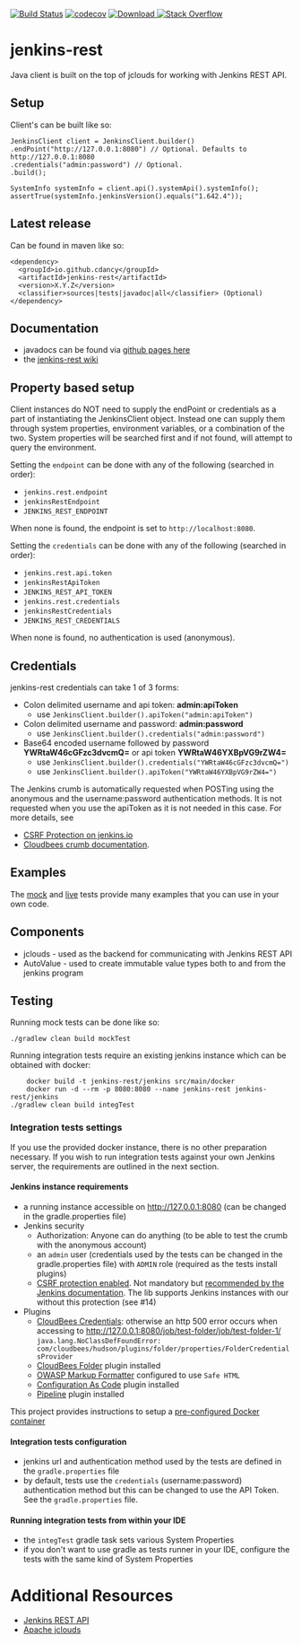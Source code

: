 
[![Build Status](https://travis-ci.org/cdancy/jenkins-rest.svg?branch=master)](https://travis-ci.org/cdancy/jenkins-rest)
[![codecov](https://codecov.io/gh/cdancy/jenkins-rest/branch/master/graph/badge.svg)](https://codecov.io/gh/cdancy/jenkins-rest)
[![Download](https://api.bintray.com/packages/cdancy/java-libraries/jenkins-rest/images/download.svg) ](https://bintray.com/cdancy/java-libraries/jenkins-rest/_latestVersion)
[![Stack Overflow](https://img.shields.io/badge/stack%20overflow-jenkins&#8211;rest-4183C4.svg)](https://stackoverflow.com/questions/tagged/jenkins+rest)

# jenkins-rest

Java client is built on the top of jclouds for working with Jenkins REST API.

## Setup

Client's can be built like so:
```
JenkinsClient client = JenkinsClient.builder()
.endPoint("http://127.0.0.1:8080") // Optional. Defaults to http://127.0.0.1:8080
.credentials("admin:password") // Optional.
.build();

SystemInfo systemInfo = client.api().systemApi().systemInfo();
assertTrue(systemInfo.jenkinsVersion().equals("1.642.4"));
```
      
## Latest release

Can be found in maven like so:
```
<dependency>
  <groupId>io.github.cdancy</groupId>
  <artifactId>jenkins-rest</artifactId>
  <version>X.Y.Z</version>
  <classifier>sources|tests|javadoc|all</classifier> (Optional)
</dependency>
```

## Documentation

* javadocs can be found via [github pages here](http://cdancy.github.io/jenkins-rest/docs/javadoc/)
* the [jenkins-rest wiki](https://github.com/cdancy/jenkins-rest/wiki)

## Property based setup

Client instances do NOT need to supply the endPoint or credentials as a part of instantiating the JenkinsClient object. 
Instead one can supply them through system properties, environment variables, or a combination 
of the two. System properties will be searched first and if not found, will attempt to 
query the environment.

Setting the `endpoint` can be done with any of the following (searched in order):

- `jenkins.rest.endpoint`
- `jenkinsRestEndpoint`
- `JENKINS_REST_ENDPOINT`

When none is found, the endpoint is set to `http://localhost:8080`.

Setting the `credentials` can be done with any of the following (searched in order):

- `jenkins.rest.api.token`
- `jenkinsRestApiToken`
- `JENKINS_REST_API_TOKEN`
- `jenkins.rest.credentials`
- `jenkinsRestCredentials`
- `JENKINS_REST_CREDENTIALS`

When none is found, no authentication is used (anonymous).

## Credentials

jenkins-rest credentials can take 1 of 3 forms:

- Colon delimited username and api token: __admin:apiToken__
  - use `JenkinsClient.builder().apiToken("admin:apiToken")`
- Colon delimited username and password: __admin:password__
  - use `JenkinsClient.builder().credentials("admin:password")`
- Base64 encoded username followed by password __YWRtaW46cGFzc3dvcmQ=__ or api token __YWRtaW46YXBpVG9rZW4=__
  - use `JenkinsClient.builder().credentials("YWRtaW46cGFzc3dvcmQ=")`
  - use `JenkinsClient.builder().apiToken("YWRtaW46YXBpVG9rZW4=")`

The Jenkins crumb is automatically requested when POSTing using the anonymous and the username:password authentication methods.
It is not requested when you use the apiToken as it is not needed in this case.
For more details, see

* [CSRF Protection on jenkins.io](https://www.jenkins.io/doc/book/security/csrf-protection/)
* [Cloudbees crumb documentation](https://support.cloudbees.com/hc/en-us/articles/219257077-CSRF-Protection-Explained).

## Examples

The [mock](https://github.com/cdancy/jenkins-rest/tree/master/src/test/java/com/cdancy/jenkins/rest/features) and [live](https://github.com/cdancy/jenkins-rest/tree/master/src/test/java/com/cdancy/jenkins/rest/features) tests provide many examples
that you can use in your own code.

## Components

- jclouds \- used as the backend for communicating with Jenkins REST API
- AutoValue \- used to create immutable value types both to and from the jenkins program
    
## Testing

Running mock tests can be done like so:

	./gradlew clean build mockTest
	
Running integration tests require an existing jenkins instance which can be obtained with docker:

        docker build -t jenkins-rest/jenkins src/main/docker
        docker run -d --rm -p 8080:8080 --name jenkins-rest jenkins-rest/jenkins
	./gradlew clean build integTest 

### Integration tests settings

If you use the provided docker instance, there is no other preparation necessary.
If you wish to run integration tests against your own Jenkins server, the requirements are outlined in the next section.

#### Jenkins instance requirements

- a running instance accessible on http://127.0.0.1:8080 (can be changed in the gradle.properties file)
- Jenkins security
  - Authorization: Anyone can do anything (to be able to test the crumb with the anonymous account)
  - an `admin` user (credentials used by the tests can be changed in the gradle.properties file) with `ADMIN` role (required as the tests install plugins)
  - [CSRF protection enabled](https://wiki.jenkins.io/display/JENKINS/CSRF+Protection). Not mandatory but [recommended by the Jenkins documentation](https://jenkins.io/doc/book/system-administration/security/#protect-users-of-jenkins-from-other-threats). The lib supports Jenkins instances with our without this protection (see #14)
- Plugins
  - [CloudBees Credentials](https://plugins.jenkins.io/cloudbees-credentials): otherwise an http 500 error occurs when accessing
to http://127.0.0.1:8080/job/test-folder/job/test-folder-1/ `java.lang.NoClassDefFoundError: com/cloudbees/hudson/plugins/folder/properties/FolderCredentialsProvider`
  - [CloudBees Folder](https://plugins.jenkins.io/cloudbees-folder) plugin installed
  - [OWASP Markup Formatter](https://plugins.jenkins.io/antisamy-markup-formatter) configured to use `Safe HTML`
  - [Configuration As Code](https://plugins.jenkins.io/configuration-as-code) plugin installed
  - [Pipeline](https://plugins.jenkins.io/workflow-aggregator) plugin installed

This project provides instructions to setup a [pre-configured Docker container](src/main/docker/README.md)

#### Integration tests configuration

- jenkins url and authentication method used by the tests are defined in the `gradle.properties` file
- by default, tests use the `credentials` (username:password) authentication method but this can be changed to use the API Token. See the `gradle.properties` file.

#### Running integration tests from within your IDE

- the `integTest` gradle task sets various System Properties
- if you don't want to use gradle as tests runner in your IDE, configure the tests with the same kind of System Properties


# Additional Resources

* [Jenkins REST API](http://wiki.jenkins-ci.org/display/JENKINS/Remote+access+API)
* [Apache jclouds](https://jclouds.apache.org/start/)

